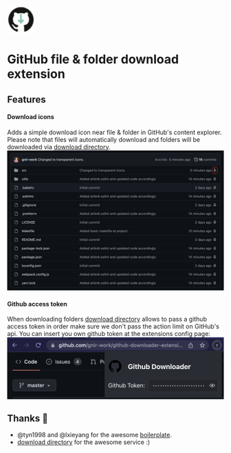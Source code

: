 <img src="src/assets/img/icon-128.png" width="64"/>

# GitHub file & folder download extension

## Features
#### Download icons
Adds a simple download icon near file & folder in GitHub's content explorer.  
Please note that files will automatically download and folders will be downloaded via [download directory](https://download-directory.github.io/).  
![download_icon](/docs/download_icon_example.png)

#### Github access token
When downloading folders [download directory](https://github.com/download-directory/download-directory.github.io) allows to
pass a github access token in order make sure we don't pass the action limit on GitHub's api.
You can insert you own github token at the extensions config page:
![github_token_config](/docs/github_token_config.png)

## Thanks :raised_hands:

- @tyn1998 and @lxieyang for the awesome [boilerplate](https://github.com/lxieyang/chrome-extension-boilerplate-react).
- [download directory](https://github.com/download-directory/download-directory.github.io) for the awesome service :)
